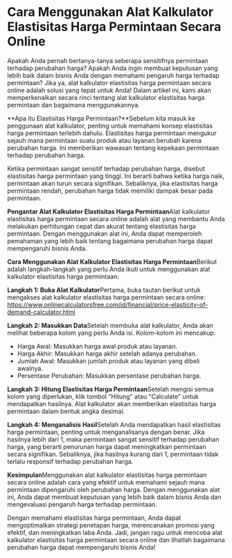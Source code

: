 Cara Menggunakan Alat Kalkulator Elastisitas Harga Permintaan Secara Online
===========================================================================

Apakah Anda pernah bertanya-tanya seberapa sensitifnya permintaan terhadap perubahan harga? Apakah Anda ingin membuat keputusan yang lebih baik dalam bisnis Anda dengan memahami pengaruh harga terhadap permintaan? Jika ya, alat kalkulator elastisitas harga permintaan secara online adalah solusi yang tepat untuk Anda! Dalam artikel ini, kami akan memperkenalkan secara rinci tentang alat kalkulator elastisitas harga permintaan dan bagaimana menggunakannya.

**Apa itu Elastisitas Harga Permintaan?**Sebelum kita masuk ke penggunaan alat kalkulator, penting untuk memahami konsep elastisitas harga permintaan terlebih dahulu. Elastisitas harga permintaan mengukur sejauh mana permintaan suatu produk atau layanan berubah karena perubahan harga. Ini memberikan wawasan tentang kepekaan permintaan terhadap perubahan harga.

Ketika permintaan sangat sensitif terhadap perubahan harga, disebut elastisitas harga permintaan yang tinggi. Ini berarti bahwa ketika harga naik, permintaan akan turun secara signifikan. Sebaliknya, jika elastisitas harga permintaan rendah, perubahan harga tidak memiliki dampak besar pada permintaan.

**Pengantar Alat Kalkulator Elastisitas Harga Permintaan**Alat kalkulator elastisitas harga permintaan secara online adalah alat yang membantu Anda melakukan perhitungan cepat dan akurat tentang elastisitas harga permintaan. Dengan menggunakan alat ini, Anda dapat memperoleh pemahaman yang lebih baik tentang bagaimana perubahan harga dapat mempengaruhi bisnis Anda.

**Cara Menggunakan Alat Kalkulator Elastisitas Harga Permintaan**Berikut adalah langkah-langkah yang perlu Anda ikuti untuk menggunakan alat kalkulator elastisitas harga permintaan:

**Langkah 1: Buka Alat Kalkulator**Pertama, buka tautan berikut untuk mengakses alat kalkulator elastisitas harga permintaan secara online: <https://www.onlinecalculatorsfree.com/id/financial/price-elasticity-of-demand-calculator.html>

**Langkah 2: Masukkan Data**Setelah membuka alat kalkulator, Anda akan melihat beberapa kolom yang perlu Anda isi. Kolom-kolom ini mencakup:

- Harga Awal: Masukkan harga awal produk atau layanan.
- Harga Akhir: Masukkan harga akhir setelah adanya perubahan.
- Jumlah Awal: Masukkan jumlah produk atau layanan yang dibeli awalnya.
- Persentase Perubahan: Masukkan persentase perubahan harga.

**Langkah 3: Hitung Elastisitas Harga Permintaan**Setelah mengisi semua kolom yang diperlukan, klik tombol "Hitung" atau "Calculate" untuk mendapatkan hasilnya. Alat kalkulator akan memberikan elastisitas harga permintaan dalam bentuk angka desimal.

**Langkah 4: Menganalisis Hasil**Setelah Anda mendapatkan hasil elastisitas harga permintaan, penting untuk menganalisanya dengan benar. Jika hasilnya lebih dari 1, maka permintaan sangat sensitif terhadap perubahan harga, yang berarti penurunan harga dapat meningkatkan permintaan secara signifikan. Sebaliknya, jika hasilnya kurang dari 1, permintaan tidak terlalu responsif terhadap perubahan harga.

**Kesimpulan**Menggunakan alat kalkulator elastisitas harga permintaan secara online adalah cara yang efektif untuk memahami sejauh mana permintaan dipengaruhi oleh perubahan harga. Dengan menggunakan alat ini, Anda dapat membuat keputusan yang lebih baik dalam bisnis Anda dan mengevaluasi pengaruh harga terhadap permintaan.

Dengan memahami elastisitas harga permintaan, Anda dapat mengoptimalkan strategi penetapan harga, merencanakan promosi yang efektif, dan meningkatkan laba Anda. Jadi, jangan ragu untuk mencoba alat kalkulator elastisitas harga permintaan secara online dan lihatlah bagaimana perubahan harga dapat mempengaruhi bisnis Anda!